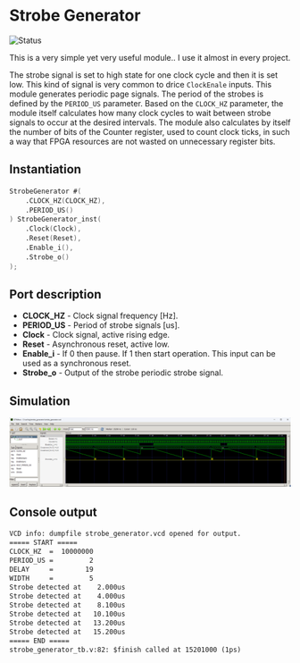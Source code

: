# Strobe Generator

![Status](https://img.shields.io/badge/STATUS-READY-green.svg)

This is a very simple yet very useful module.. I use it almost in every project.

The strobe signal is set to high state for one clock cycle and then it is set low. This kind of signal is very common to drice `ClockEnale` inputs. This module generates periodic page signals. The period of the strobes is defined by the `PERIOD_US` parameter. Based on the `CLOCK_HZ` parameter, the module itself calculates how many clock cycles to wait between strobe signals to occur at the desired intervals. The module also calculates by itself the number of bits of the Counter register, used to count clock ticks, in such a way that FPGA resources are not wasted on unnecessary register bits.

## Instantiation

```verilog
StrobeGenerator #(
	.CLOCK_HZ(CLOCK_HZ),
	.PERIOD_US()
) StrobeGenerator_inst(
	.Clock(Clock),
	.Reset(Reset),
	.Enable_i(),
	.Strobe_o()
);
```

## Port description

+ **CLOCK_HZ** - Clock signal frequency [Hz].
+ **PERIOD_US** - Period of strobe signals [us].
+ **Clock** - Clock signal, active rising edge.
+ **Reset** - Asynchronous reset, active low.
+ **Enable_i** - If 0 then pause. If 1 then start operation. This input can be used as a synchronous reset.
+ **Strobe_o** - Output of the strobe periodic strobe signal.

## Simulation

![Simulation](simulation.png "Simulation")

## Console output

    VCD info: dumpfile strobe_generator.vcd opened for output.
    ===== START =====
    CLOCK_HZ  =  10000000
    PERIOD_US =         2
    DELAY     =        19
    WIDTH     =         5
    Strobe detected at    2.000us
    Strobe detected at    4.000us
    Strobe detected at    8.100us
    Strobe detected at   10.100us
    Strobe detected at   13.200us
    Strobe detected at   15.200us
    ===== END =====
    strobe_generator_tb.v:82: $finish called at 15201000 (1ps)
